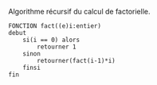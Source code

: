 Algorithme récursif du calcul de factorielle.

```
FONCTION fact((e)i:entier)
debut
	si(i == 0) alors
		retourner 1
	sinon
		retourner(fact(i-1)*i)
	finsi
fin
```

